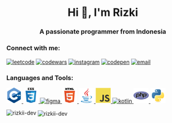 <h1 align="center">Hi 👋, I'm Rizki</h1>
<h3 align="center">A passionate programmer from Indonesia</h3>

<h3 align="left">Connect with me:</h3>
<p align="left">
<a href="https://www.leetcode.com/rizkii-dev" target="blank"><img align="center" src="https://raw.githubusercontent.com/rahuldkjain/github-profile-readme-generator/master/src/images/icons/Social/leet-code.svg" alt="leetcode" height="30" width="40" style="max-width: 100%;"></a>
<a href="https://www.codewars.com/users/Rizkii-dev" target="blank"><img align="center" src="https://www.codewars.com/packs/assets/logo.f607a0fb.svg" alt="codewars" height="30" width="40" style="max-width: 100%;"></a>
<a href="https://www.instagram.com/pratamawae489/" rel="nofollow"><img align="center" src="https://raw.githubusercontent.com/rahuldkjain/github-profile-readme-generator/master/src/images/icons/Social/instagram.svg" alt="instagram" height="30" width="40" style="max-width: 100%;"></a>
<a href="https://codepen.io/Rizkii-dev" rel="nofollow"><img align="center" src="https://raw.githubusercontent.com/rahuldkjain/github-profile-readme-generator/master/src/images/icons/Social/codepen.svg" alt="codepen" height="30" width="40" style="max-width: 100%;"></a>
<a href="mailto:m.rizkip.developer@gmail.com" target="blank"><img align="center" src="https://cdn.worldvectorlogo.com/logos/official-gmail-icon-2020-.svg" alt="email" height="30" width="40" style="max-width: 100%;"></a>

</p>

<h3 align="left">Languages and Tools:</h3>
<p align="left"> <a href="https://www.w3schools.com/cpp/" target="_blank" rel="noreferrer"> <img src="https://raw.githubusercontent.com/devicons/devicon/master/icons/cplusplus/cplusplus-original.svg" alt="cplusplus" width="40" height="40"/> </a> <a href="https://www.w3schools.com/css/" target="_blank" rel="noreferrer"> <img src="https://raw.githubusercontent.com/devicons/devicon/master/icons/css3/css3-original-wordmark.svg" alt="css3" width="40" height="40"/> </a> <a href="https://www.figma.com/" target="_blank" rel="noreferrer"> <img src="https://www.vectorlogo.zone/logos/figma/figma-icon.svg" alt="figma" width="40" height="40"/> </a> <a href="https://www.w3.org/html/" target="_blank" rel="noreferrer"> <img src="https://raw.githubusercontent.com/devicons/devicon/master/icons/html5/html5-original-wordmark.svg" alt="html5" width="40" height="40"/> </a> <a href="https://www.java.com" target="_blank" rel="noreferrer"> <img src="https://raw.githubusercontent.com/devicons/devicon/master/icons/java/java-original.svg" alt="java" width="40" height="40"/> </a> <a href="https://developer.mozilla.org/en-US/docs/Web/JavaScript" target="_blank" rel="noreferrer"> <img src="https://raw.githubusercontent.com/devicons/devicon/master/icons/javascript/javascript-original.svg" alt="javascript" width="40" height="40"/> </a> <a href="https://kotlinlang.org" target="_blank" rel="noreferrer"> <img src="https://www.vectorlogo.zone/logos/kotlinlang/kotlinlang-icon.svg" alt="kotlin" width="40" height="40"/> </a> <a href="https://www.php.net" target="_blank" rel="noreferrer"> <img src="https://raw.githubusercontent.com/devicons/devicon/master/icons/php/php-original.svg" alt="php" width="40" height="40"/> </a> <a href="https://www.python.org" target="_blank" rel="noreferrer"> <img src="https://raw.githubusercontent.com/devicons/devicon/master/icons/python/python-original.svg" alt="python" width="40" height="40"/> </a> </p>

<p><img align="left" src="https://github-readme-stats.vercel.app/api/top-langs?username=rizkii-dev&show_icons=true&locale=en&layout=compact" alt="rizkii-dev" /></p>

<p>&nbsp;<img align="center" src="https://github-readme-stats.vercel.app/api?username=rizkii-dev&show_icons=true&locale=en" alt="rizkii-dev" /></p>
